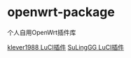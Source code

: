 # openwrt-package
个人自用OpenWrt插件库

[klever1988 LuCI插件](https://github.com/klever1988/nanopi-openwrt/blob/master/luci_app_manual.md)
[SuLingGG LuCI插件](https://doc.openwrt.cc/1-General/7-Packages/)
